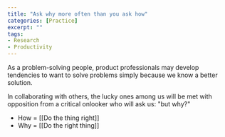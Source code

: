 ```yaml
---
title: "Ask why more often than you ask how"
categories: [Practice]
excerpt: ""
tags:
- Research
- Productivity
---
```

As a problem-solving people, product professionals may develop tendencies to want to solve problems simply because we know a better solution. 

In collaborating with others, the lucky ones among us will be met with opposition from a critical onlooker who will ask us: "but why?"

- How = [[Do the thing right]]
- Why = [[Do the right thing]]
